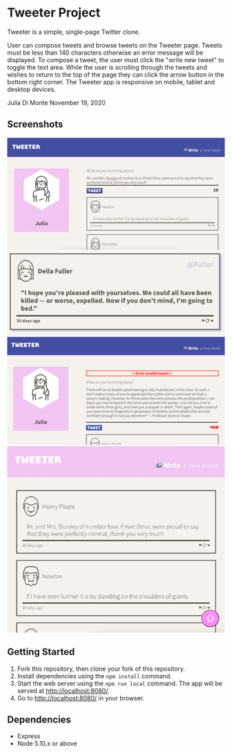 # Tweeter Project

Tweeter is a simple, single-page Twitter clone.

User can compose tweets and browse tweets on the Tweeter page. Tweets must be less than 140 characters otherwise an error message will be displayed. To compose a tweet, the user must click the "write new tweet" to toggle the text area. While the user is scrolling through the tweets and wishes to return to the top of the page they can click the arrow button in the bottom right corner. The Tweeter app is responsive on mobile, tablet and desktop devices.

Julia Di Monte
November 19, 2020

## Screenshots

!["Screenshot of Composing a Tweet"](https://github.com/dimontejulia/tweeter/blob/master/docs/composeTweet.png)
!["Screenshot of Hovering over a tweet revealing handle"](https://github.com/dimontejulia/tweeter/blob/master/docs/hoverTweet.png)
!["Screenshot of an Invalid Tweet Error Message (>140 characters)"](https://github.com/dimontejulia/tweeter/blob/master/docs/invalidTweet.png)
!["Screenshot of Tablet/Small window design"](https://github.com/dimontejulia/tweeter/blob/master/docs/tabletView.png)

## Getting Started

1. Fork this repository, then clone your fork of this repository.
2. Install dependencies using the `npm install` command.
3. Start the web server using the `npm run local` command. The app will be served at <http://localhost:8080/>.
4. Go to <http://localhost:8080/> in your browser.

## Dependencies

- Express
- Node 5.10.x or above
